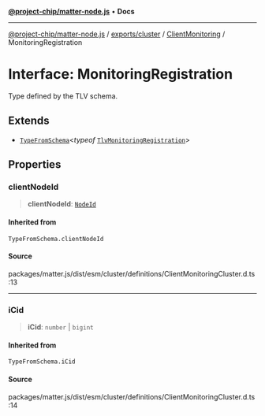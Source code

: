 [**@project-chip/matter-node.js**](../../../../../README.md) • **Docs**

***

[@project-chip/matter-node.js](../../../../../modules.md) / [exports/cluster](../../../README.md) / [ClientMonitoring](../README.md) / MonitoringRegistration

# Interface: MonitoringRegistration

Type defined by the TLV schema.

## Extends

- [`TypeFromSchema`](../../../../tlv/README.md#typefromschemas)\<*typeof* [`TlvMonitoringRegistration`](../README.md#tlvmonitoringregistration)\>

## Properties

### clientNodeId

> **clientNodeId**: [`NodeId`](../../../../datatype/README.md#nodeid)

#### Inherited from

`TypeFromSchema.clientNodeId`

#### Source

packages/matter.js/dist/esm/cluster/definitions/ClientMonitoringCluster.d.ts:13

***

### iCid

> **iCid**: `number` \| `bigint`

#### Inherited from

`TypeFromSchema.iCid`

#### Source

packages/matter.js/dist/esm/cluster/definitions/ClientMonitoringCluster.d.ts:14

